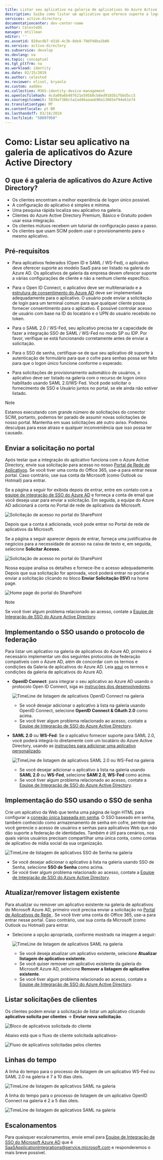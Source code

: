 ```yaml
---
title: Listar seu aplicativo na galeria de aplicativos do Azure Active Directory | Microsoft Docs
description: Saiba como listar um aplicativo que oferece suporte a logon único na galeria de aplicativos do Azure Active Directory
services: active-directory
documentationcenter: dev-center-name
author: CelesteDG
manager: mtillman
editor: ''
ms.assetid: 820acdb7-d316-4c3b-8de9-79df48ba3b06
ms.service: active-directory
ms.subservice: develop
ms.devlang: na
ms.topic: conceptual
ms.tgt_pltfrm: na
ms.workload: identity
ms.date: 02/15/2019
ms.author: celested
ms.reviewer: elisol, bryanla
ms.custom: aaddev
ms.collection: M365-identity-device-management
ms.openlocfilehash: 4cda09a6b407621e595b0cb8ed9103b1fbbd5cc5
ms.sourcegitcommit: 5839af386c5a2ad46aaaeb90a13065ef94e61e74
ms.translationtype: MT
ms.contentlocale: pt-BR
ms.lasthandoff: 03/18/2019
ms.locfileid: "58097950"
---
```

# <a name="how-to-list-your-application-in-the-azure-active-directory-application-gallery"></a>Como: Listar seu aplicativo na galeria de aplicativos do Azure Active Directory

## <a name="what-is-the-azure-ad-application-gallery"></a>O que é a galeria de aplicativos do Azure Active Directory?

- Os clientes encontram a melhor experiência de logon único possível.
- A configuração do aplicativo é simples e mínima.
- Uma pesquisa rápida localiza seu aplicativo na galeria.
- Clientes do Azure Active Directory Premium, Básico e Gratuito podem usar essa integração.
- Os clientes mútuos recebem um tutorial de configuração passo a passo.
- Os clientes que usam SCIM podem usar o provisionamento para o mesmo aplicativo.

## <a name="prerequisites"></a>Pré-requisitos

- Para aplicativos federados (Open ID e SAML / WS-Fed), o aplicativo deve oferecer suporte ao modelo SaaS para ser listado na galeria do Azure AD. Os aplicativos de galeria da empresa devem oferecer suporte a várias configurações de cliente e não a nenhum cliente específico.

- Para o Open ID Connect, o aplicativo deve ser multitenariado e a [estrutura de consentimento do Azure AD](consent-framework.md) deve ser implementada adequadamente para o aplicativo. O usuário pode enviar a solicitação de login para um terminal comum para que qualquer cliente possa fornecer consentimento para o aplicativo. É possível controlar acesso de usuário com base na ID do locatário e o UPN do usuário recebido no token.

- Para o SAML 2.0 / WS-Fed, seu aplicativo precisa ter a capacidade de fazer a integração SSO de SAML / WS-Fed no modo SP ou IDP. Por favor, verifique se está funcionando corretamente antes de enviar a solicitação.

- Para o SSO de senha, certifique-se de que seu aplicativo dê suporte à autenticação de formulário para que o cofre para senhas possa ser feito para que o logon único funcione conforme o esperado.

- Para solicitações de provisionamento automático de usuários, o aplicativo deve ser listado na galeria com o recurso de logon único habilitado usando SAML 2.0/WS-Fed. Você pode solicitar o fornecimento de SSO e Usuário juntos no portal, se ele ainda não estiver listado.

>[!NOTE]
>Estamos executando com grande número de solicitações do conector SCIM, portanto, podemos ter parado de assumir novas solicitações de nosso portal. Mantenha em suas solicitações até outro aviso. Podemos desculpas para esse atraso e qualquer inconveniência que isso possa ter causado.

## <a name="submit-the-request-in-the-portal"></a>Enviar a solicitação no portal

Após testar que a integração do aplicativo funciona com o Azure Active Directory, envie sua solicitação para acesso no nosso [Portal de Rede de Aplicativos](https://microsoft.sharepoint.com/teams/apponboarding/Apps). Se você tiver uma conta do Office 365, use-a para entrar nesse portal. Caso contrário, use sua conta da Microsoft (como Outlook ou Hotmail) para entrar.

Se a página a seguir for exibida depois de entrar, entre em contato com a [equipe de integração de SSO do Azure AD](<mailto:SaaSApplicationIntegrations@service.microsoft.com>) e forneça a conta de email que você deseja usar para enviar a solicitação. Em seguida, a equipe do Azure AD adicionará a conta no Portal de rede de aplicativos da Microsoft.

![Solicitação de acesso no portal do SharePoint](./media/howto-app-gallery-listing/errorimage.png)

Depois que a conta é adicionada, você pode entrar no Portal de rede de aplicativos da Microsoft.

Se a página a seguir aparecer depois de entrar, forneça uma justificativa de negócios para a necessidade de acesso na caixa de texto e, em seguida, selecione **Solicitar Acesso**.

  ![Solicitação de acesso no portal do SharePoint](./media/howto-app-gallery-listing/accessrequest.png)

Nossa equipe analisa os detalhes e fornece-lhe o acesso adequadamente. Depois que sua solicitação for aprovada, você poderá entrar no portal e enviar a solicitação clicando no bloco **Enviar Solicitação (ISV)** na home page.

![Home page do portal do SharePoint](./media/howto-app-gallery-listing/homepage.png)

> [!NOTE]
> Se você tiver algum problema relacionado ao acesso, contate a [Equipe de Integração de SSO do Azure Active Directory](<mailto:SaaSApplicationIntegrations@service.microsoft.com>).

## <a name="implementing-sso-using-federation-protocol"></a>Implementando o SSO usando o protocolo de federação

Para listar um aplicativo na galeria de aplicativos do Azure AD, primeiro é necessário implementar um dos seguintes protocolos de federação compatíveis com o Azure AD, além de concordar com os termos e condições da Galeria de aplicativos do Azure AD. Leia [aqui](https://azure.microsoft.com/support/legal/active-directory-app-gallery-terms/) os termos e condições da galeria de aplicativos do Azure AD.

- **OpenID Connect**: para integrar o seu aplicativo ao Azure AD usando o protocolo Open ID Connect, siga as [instruções dos desenvolvedores](authentication-scenarios.md).

    ![TimeLine de listagem de aplicativos OpenID Connect na galeria](./media/howto-app-gallery-listing/openid.png)

    * Se você desejar adicionar o aplicativo à lista na galeria usando OpenID Connect, selecione **OpenID Connect & OAuth 2.0** como acima.
    * Se você tiver algum problema relacionado ao acesso, contate a [Equipe de Integração de SSO do Azure Active Directory](<mailto:SaaSApplicationIntegrations@service.microsoft.com>). 

- **SAML 2.0** ou **WS-Fed**: Se o aplicativo fornecer suporte para SAML 2.0, você poderá integrá-lo diretamente com um locatário do Azure Active Directory, usando as [instruções para adicionar uma aplicativo personalizado](../active-directory-saas-custom-apps.md).

  ![TimeLine de listagem de aplicativos SAML 2.0 ou WS-Fed na galeria](./media/howto-app-gallery-listing/saml.png)

  * Se você desejar adicionar o aplicativo à lista na galeria usando **SAML 2.0** ou **WS-Fed**, selecione **SAMl 2.0, WS-Fed** como acima.
  * Se você tiver algum problema relacionado ao acesso, contate a [Equipe de Integração de SSO do Azure Active Directory](<mailto:SaaSApplicationIntegrations@service.microsoft.com>).

## <a name="implementing-sso-using-password-sso"></a>Implementação do SSO usando o SSO de senha

Crie um aplicativo da Web que tenha uma página de login HTML para configurar a [conexão única baseada em senha](../manage-apps/what-is-single-sign-on.md). O SSO baseado em senha, também conhecido como armazenamento de senha em cofre, permite que você gerencie o acesso de usuários e senhas para aplicativos Web que não dão suporte a federação de identidades. Também é útil para cenários, nos quais vários usuários precisam compartilhar uma única conta, como contas de aplicativo de mídia social da sua organização.

![TimeLine de listagem de aplicativos SSO de Senha na galeria](./media/howto-app-gallery-listing/passwordsso.png)

* Se você desejar adicionar o aplicativo à lista na galeria usando SSO de Senha, selecione **SSO de Senha** como acima.
* Se você tiver algum problema relacionado ao acesso, contate a [Equipe de Integração de SSO do Azure Active Directory](<mailto:SaaSApplicationIntegrations@service.microsoft.com>).

## <a name="updateremove-existing-listing"></a>Atualizar/remover listagem existente

Para atualizar ou remover um aplicativo existente na galeria de aplicativos do Microsoft Azure AD, primeiro você precisa enviar a solicitação no [Portal de Aplicativos de Rede ](https://microsoft.sharepoint.com/teams/apponboarding/Apps). Se você tiver uma conta do Office 365, use-a para entrar nesse portal. Caso contrário, use sua conta da Microsoft (como Outlook ou Hotmail) para entrar.

- Selecione a opção apropriada, conforme mostrado na imagem a seguir:

    ![TimeLine de listagem de aplicativos SAML na galeria](./media/howto-app-gallery-listing/updateorremove.png)

    * Se você deseja atualizar um aplicativo existente, selecione **Atualizar listagem de aplicativo existente**.
    * Se você quiser remover um aplicativo existente da galeria do Microsoft Azure AD, selecione **Remover a listagem de aplicativo existente**.
    * Se você tiver algum problema relacionado ao acesso, contate a [Equipe de Integração de SSO do Azure Active Directory](<mailto:SaaSApplicationIntegrations@service.microsoft.com>). 

## <a name="listing-requests-by-customers"></a>Listar solicitações de clientes

Os clientes podem enviar a solicitação de listar um aplicativo clicando **aplicativo solicita por clientes** -> **Enviar nova solicitação**.

![Bloco de aplicativos solicitada do cliente](./media/howto-app-gallery-listing/customer-submit-request.png)

Abaixo está que o fluxo de cliente solicitada aplicativos-

![Fluxo de aplicativos solicitadas pelos clientes](./media/howto-app-gallery-listing/customer-request.png)

## <a name="timelines"></a>Linhas do tempo

A linha do tempo para o processo de listagem de um aplicativo WS-Fed ou SAML 2.0 na galeria é 7 a 10 dias úteis.

   ![TimeLine de listagem de aplicativos SAML na galeria](./media/howto-app-gallery-listing/timeline.png)

A linha do tempo para o processo de listagem de um aplicativo OpenID Connect na galeria é 2 a 5 dias úteis.

   ![TimeLine de listagem de aplicativos SAML na galeria](./media/howto-app-gallery-listing/timeline2.png)

## <a name="escalations"></a>Escalonamentos

Para quaisquer escalonamentos, envie email para [Equipe de Integração de SSO do Microsoft Azure AD](mailto:SaaSApplicationIntegrations@service.microsoft.com)  que é SaaSApplicationIntegrations@service.microsoft.com e responderemos o mais breve possível.

